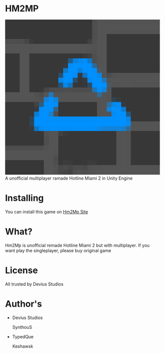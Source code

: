 # HM2MP
![Logo](Hm2MpLogo.png)
A unofficial multiplayer ramade Hotline Miami 2 in Unity Engine

# Installing
You can install this game on [Hm2Mp Site](https://hm2mp.github.io)

# What?
Hm2Mp is unofficial remade Hotline Miami 2 but with multiplayer. If you want play the singleplayer, please buy original game

# License
All trusted by Devius Studios

# Author's
- Devius Studios

  SynthouS
- TypedQue

  Keshawsk
